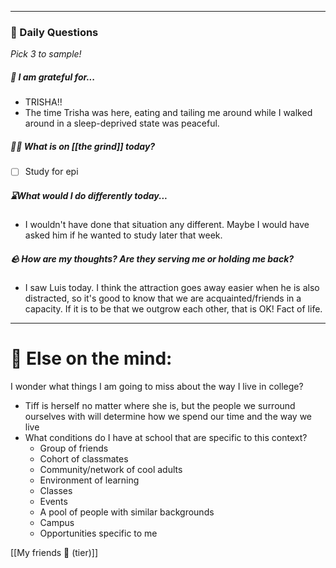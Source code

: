 
---
###  📅 Daily Questions 
*Pick 3 to sample!*
##### 💌 I am grateful for...
- TRISHA!!
- The time Trisha was here, eating and tailing me around while I walked around in a sleep-deprived state was peaceful.  
##### 🤾‍♀️ What is on [[the grind]] today?
 - [ ]  Study for epi
##### ⌛What would I do differently today...
- I wouldn't have done that situation any different. Maybe I would have asked him if he wanted to study later that week.
##### 🪨 How are my thoughts? Are they serving me or holding me back?
- I saw Luis today. I think the attraction goes away easier when he is also distracted, so it's good to know that we are acquainted/friends in a capacity. If it is to be that we outgrow each other, that is OK! Fact of life.


---
# 📝 Else on the mind:
I wonder what things I am going to miss about the way I live in college?
- Tiff is herself no matter where she is, but the people we surround ourselves with will determine how we spend our time and the way we live
- What conditions do I have at school that are specific to this context?
	- Group of friends
	- Cohort of classmates
	- Community/network of cool adults
	- Environment of learning
	- Classes
	- Events
	- A pool of people with similar backgrounds
	- Campus
	- Opportunities specific to me

[[My friends 🩷 (tier)]]